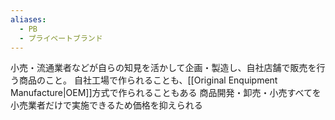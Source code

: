 ```yaml
---
aliases:
  - PB
  - プライベートブランド
---
```

小売・流通業者などが自らの知見を活かして企画・製造し、自社店舗で販売を行う商品のこと。
自社工場で作られることも、[[Original Enquipment Manufacture|OEM]]方式で作られることもある
商品開発・卸売・小売すべてを小売業者だけで実施できるため価格を抑えられる